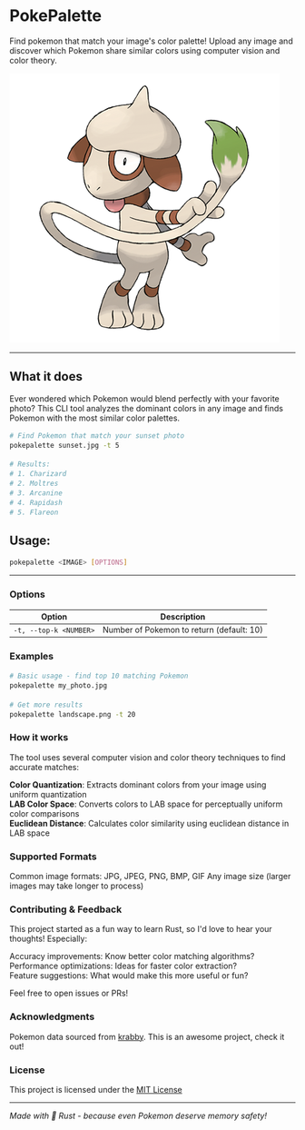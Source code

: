 # PokePalette

Find pokemon that match your image's color palette! Upload any image and discover which Pokemon share similar colors using computer vision and color theory.

![Smeargle](smeargle.png)

---

## What it does

Ever wondered which Pokemon would blend perfectly with your favorite photo? This CLI tool analyzes the dominant colors in any image and finds Pokemon with the most similar color palettes.

```bash
# Find Pokemon that match your sunset photo
pokepalette sunset.jpg -t 5

# Results:
# 1. Charizard
# 2. Moltres
# 3. Arcanine
# 4. Rapidash
# 5. Flareon
```

## Usage:

```bash
pokepalette <IMAGE> [OPTIONS]
```

---

### Options

| Option                 | Description                               |
| ---------------------- | ----------------------------------------- |
| `-t, --top-k <NUMBER>` | Number of Pokemon to return (default: 10) |

### Examples

```bash
# Basic usage - find top 10 matching Pokemon
pokepalette my_photo.jpg

# Get more results
pokepalette landscape.png -t 20
```

### How it works

The tool uses several computer vision and color theory techniques to find accurate matches:

**Color Quantization**: Extracts dominant colors from your image using uniform quantization <br>
**LAB Color Space**: Converts colors to LAB space for perceptually uniform color comparisons <br>
**Euclidean Distance**: Calculates color similarity using euclidean distance in LAB space <br>

### Supported Formats

Common image formats: JPG, JPEG, PNG, BMP, GIF
Any image size (larger images may take longer to process)

### Contributing & Feedback

This project started as a fun way to learn Rust, so I'd love to hear your thoughts! Especially:

Accuracy improvements: Know better color matching algorithms? <br>
Performance optimizations: Ideas for faster color extraction? <br>
Feature suggestions: What would make this more useful or fun? <br>

Feel free to open issues or PRs!

### Acknowledgments

Pokemon data sourced from [krabby](https://github.com/yannjor/krabby). This is an awesome project, check it out!

### License

This project is licensed under the [MIT License](../LICENSE)

---

_Made with 🦀 Rust - because even Pokemon deserve memory safety!_
